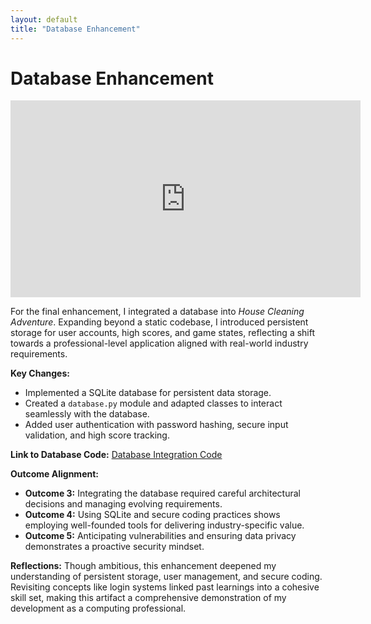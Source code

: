 ```yaml
---
layout: default
title: "Database Enhancement"
---
```


# Database Enhancement

<iframe width="560" height="315" src="https://www.youtube.com/embed/SmAEqfFRv84" frameborder="0" allowfullscreen></iframe>


For the final enhancement, I integrated a database into *House Cleaning Adventure*. Expanding beyond a static codebase, I introduced persistent storage for user accounts, high scores, and game states, reflecting a shift towards a professional-level application aligned with real-world industry requirements.

**Key Changes:**
- Implemented a SQLite database for persistent data storage.
- Created a `database.py` module and adapted classes to interact seamlessly with the database.
- Added user authentication with password hashing, secure input validation, and high score tracking.

**Link to Database Code:**
[Database Integration Code](https://github.com/briggs8933/CS-499-Capstone/blob/main/Enhanced%20House%20Cleaning%20Adventure/database.py)

**Outcome Alignment:**
- **Outcome 3:** Integrating the database required careful architectural decisions and managing evolving requirements.
- **Outcome 4:** Using SQLite and secure coding practices shows employing well-founded tools for delivering industry-specific value.
- **Outcome 5:** Anticipating vulnerabilities and ensuring data privacy demonstrates a proactive security mindset.

**Reflections:**
Though ambitious, this enhancement deepened my understanding of persistent storage, user management, and secure coding. Revisiting concepts like login systems linked past learnings into a cohesive skill set, making this artifact a comprehensive demonstration of my development as a computing professional.
